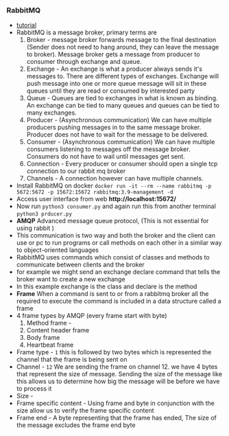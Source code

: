 ### RabbitMQ
 - [tutorial](https://www.youtube.com/watch?v=iQ4kENLfaNI&list=PLalrWAGybpB-UHbRDhFsBgXJM1g6T4IvO&index=2)
 - RabbitMQ is a message broker, primary terms are 
   1. Broker -  message broker forwards message to the final destination (Sender does not need to hang around, they can leave the message to broker). Message broker gets a message from producer to consumer through exchange and queue. 
   2. Exchange - An exchange is what a producer always sends it's messages to. There are different types of exchanges. Exchange will push message into one or more queue message will sit in these queues until they are read or consumed by interested party  
   3. Queue - Queues are tied to exchanges in what is known as binding. An exchange can be tied to many queues and queues can be tied to many exchanges.
   4. Producer - (Asynchronous communication) We can have multiple producers pushing messages in to the same message broker. Producer does not have to wait for the message to be delivered.
   5. Consumer - (Asynchronous communication) We can have multiple consumers listening to messages off the message broker. Consumers do not have to wail until messages get sent.
   6. Connection - Every producer or consumer should open a single tcp connection to our rabbit mq broker
   7. Channels - A connection however can have multiple channels.
 - Install RabbitMQ on docker `docker run -it --rm --name rabbitmq -p 5672:5672 -p 15672:15672 rabbitmq:3.9-management -d`
 - Access user interface from web __http://localhost:15672/__
 - Now run `python3 consumer.py` and again run this from another terminal `python3 prducer.py`
 - **AMQP** Advanced message queue protocol, (This is not essential for using rabbit )
 - This communication is two way and both the broker and the client can use or pc to run programs or call methods on each other in a similar way to object-oriented languages
 - RabbitMQ uses commands which consist of classes and methods to communicate between clients and the broker
 - for example we might send an exchange declare command that tells the broker want to create a new exchange 
 - In this example exchange is the class and declare is the method
 - **Frame** When a command is sent to or from a rabbitmq broker all the required to execute the command is included in a data structure called a frame
 - 4 frame types by AMQP (every frame start with byte)
   1. Method frame - 
   2. Content header frame 
   3. Body frame
   4. Heartbeat frame
 - Frame type - `1` this is followed by two bytes which is represented the channel that the frame is being sent on
 - Channel - `12` We are sending the frame on channel 12. we have 4 bytes that represent the size of message. Sending the size of the message like this allows us to determine how big the message will be before we have to process it
 - Size - 
 - Frame specific content - Using frame and byte in conjunction with the size allow us to verify the frame specific content
 - Frame end - A byte representing that the frame has ended, The size of the message excludes the frame end byte